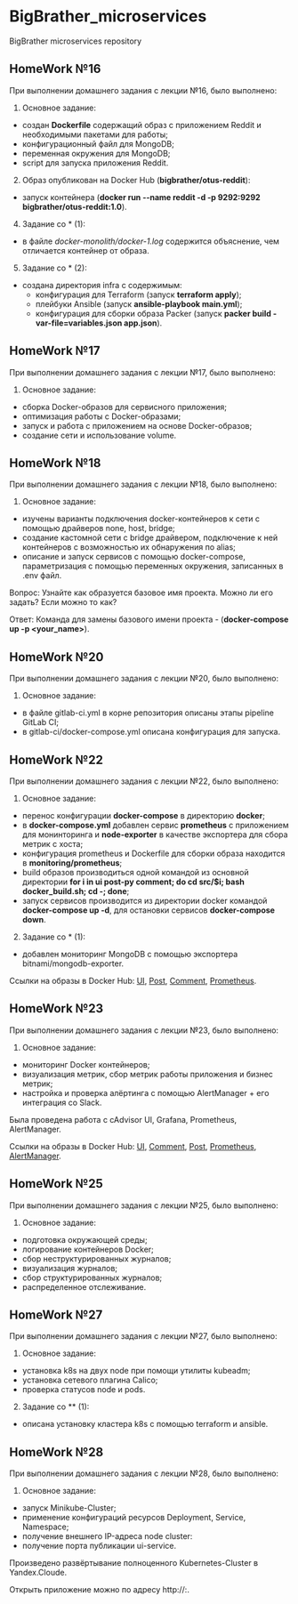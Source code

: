 # BigBrather_microservices
BigBrather microservices repository

HomeWork №16
---
При выполнении домашнего задания с лекции №16, было выполнено:
 1) Основное задание:
 - создан **Dockerfile** содержащий образ с приложением Reddit и необходимыми пакетами для работы;
 - конфигурационный файл для MongoDB;
 - переменная окружения для MongoDB;
 - script для запуска приложения Reddit.
 2) Образ опубликован на Docker Hub (**bigbrather/otus-reddit**):
 - запуск контейнера (**docker run --name reddit -d -p 9292:9292 bigbrather/otus-reddit:1.0**).
 4) Задание со * (1):
 - в файле *docker-monolith/docker-1.log* содержится объяснение, чем отличается контейнер от образа.
 5) Задание со * (2):
 - создана директория infra c cодержимым:
   - конфигурация для Terraform (запуск **terraform apply**);
   - плейбуки Ansible (запуск **ansible-playbook main.yml**);
   - конфигурация для сборки образа Packer (запуск **packer build -var-file=variables.json app.json**).

HomeWork №17
---
При выполнении домашнего задания с лекции №17, было выполнено:
 1) Основное задание:
 - cборка Docker-образов для сервисного приложения;
 - оптимизация работы с Docker-образами;
 - запуск и работа с приложением на основе Docker-образов;
 - создание сети и использование volume.

HomeWork №18
---
При выполнении домашнего задания с лекции №18, было выполнено:
 1) Основное задание:
 - изучены варианты подключения docker-контейнеров к сети с помощью драйверов none, host, bridge;
 - создание кастомной сети с bridge драйвером, подключение к ней контейнеров с возможностью их обнаружения по alias;
 - описание и запуск сервисов с помощью docker-compose, параметризация с помощью переменных окружения, записанных в .env файл.
 
 Вопрос: Узнайте как образуется базовое имя проекта. Можно ли его задать? Если можно то как?
 
 Ответ: Команда для замены базового имени проекта - (**docker-compose up -p <your_name>**).
 
 HomeWork №20
---
При выполнении домашнего задания с лекции №20, было выполнено:
 1) Основное задание:
 - в файле gitlab-ci.yml в корне репозитория описаны этапы pipeline GitLab CI;
 - в gitlab-ci/docker-compose.yml описана конфигурация для запуска.
 
 HomeWork №22
---
При выполнении домашнего задания с лекции №22, было выполнено:
 1) Основное задание:
 - перенос конфигурации **docker-compose** в директорию **docker**;
 - в **docker-compose.yml** добавлен сервис **prometheus** с приложением для монинторинга и **node-exporter** в качестве экспортера для сбора метрик с хоста;
 - конфигурация prometheus и Dockerfile для сборки образа находится в **monitoring/prometheus**;
 - build образов производиться одной командой из основной директории **for i in ui post-py comment; do cd src/$i; bash docker_build.sh; cd -; done**;
 - запуск сервисов производится из директории docker командой **docker-compose up -d**, для остановки сервисов **docker-compose down**.
 2) Задание со * (1):
 - добавлен мониторинг MongoDB c помощью экспортера bitnami/mongodb-exporter.
 
 Ссылки на образы в Docker Hub: [UI](https://hub.docker.com/repository/docker/bigbrather/ui), [Post](https://hub.docker.com/repository/docker/bigbrather/post), [Comment](https://hub.docker.com/repository/docker/bigbrather/comment), [Prometheus](https://hub.docker.com/repository/docker/bigbrather/prometheus).
 
 HomeWork №23
---
При выполнении домашнего задания с лекции №23, было выполнено:
 1) Основное задание:
 - мониторинг Docker контейнеров;
 - визуализация метрик, сбор метрик работы приложения и бизнес метрик;
 - настройка и проверка алёртинга с помощью AlertManager + его интеграция со Slack.
 
 Была проведена работа с cAdvisor UI, Grafana, Prometheus, AlertManager.
 
 Ссылки на образы в Docker Hub:
 [UI](https://hub.docker.com/repository/docker/bigbrather/ui), [Comment](https://hub.docker.com/repository/docker/bigbrather/comment), [Post](https://hub.docker.com/repository/docker/bigbrather/post), [Prometheus](https://hub.docker.com/repository/docker/bigbrather/prometheus), [AlertManager](https://hub.docker.com/repository/docker/bigbrather/alertmanager).
 
 HomeWork №25
---
При выполнении домашнего задания с лекции №25, было выполнено:
 1) Основное задание:
 - подготовка окружающей среды;
 - логирование контейнеров Docker;
 - сбор неструктурированных журналов;
 - визуализация журналов;
 - сбор структурированных журналов;
 - распределенное отслеживание.

 HomeWork №27
---
При выполнении домашнего задания с лекции №27, было выполнено:
 1) Основное задание:
 - установка k8s на двух node при помощи утилиты kubeadm;
 - установка сетевого плагина Calico;
 - проверка статусов node и pods.
 2) Задание со ** (1):
 - описана установку кластера k8s с помощью terraform и ansible.

 HomeWork №28
---
При выполнении домашнего задания с лекции №28, было выполнено:
 1) Основное задание:
 - запуск Minikube-Cluster;
 - применение конфигураций ресурсов Deployment, Service, Namespace;
 - получение внешнего IP-адреса node cluster:
 - получение порта публикации ui-service.

Произведено развёртывание полноценного Kubernetes-Cluster в Yandex.Cloude.

Открыть приложение можно по адресу http://<node-ip>:<NodePort>.
